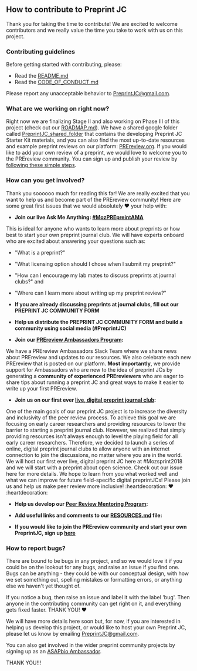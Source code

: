 ## How to contribute to Preprint JC

Thank you for taking the time to contribute! We are excited to welcome contributors and we really value the time you take to work with us on this project.

### Contributing guidelines
Before getting started with contributing, please:
* Read the [README.md](https://github.com/SamanthaHindle/preprint_JournalClub/blob/master/README.md)
* Read the [CODE_OF_CONDUCT.md](https://github.com/SamanthaHindle/preprint_JournalClub/blob/master/CODE_OF_CONDUCT.md)

Please report any unacceptable behavior to PreprintJC@gmail.com.

### What are we working on right now?
Right now we are finalizing Stage II and also working on Phase III of this project (check out our [ROADMAP.md](https://github.com/SamanthaHindle/preprint_JournalClub/blob/master/ROADMAP.md)). We have a shared google folder called [PreprintJC_shared_folder](https://drive.google.com/open?id=1RmH0yhNtL0l75zYtwCELbaiRRwgyfXAVHu-SceMlyCM) that contains the developing Preprint JC Starter Kit materials, and you can also find the most up-to-date resources and example preprint reviews on our platform: [PREreview.org](https://prereview.org). If you would like to add your own review of a preprint, we would love to welcome you to the PREreview community. You can sign up and publish your review by [following these simple steps](https://prereview.org/users/8850/articles/199648-getting-started-on-prereview-a-step-by-step-guide). 

### How can you get involved?

Thank you soooooo much for reading this far! We are really excited that you want to help us and become part of the PREreview community! Here are some great first issues that we would absolutely :heart: your help with:

* __Join our live Ask Me Anything: [#MozPREpreintAMA](https://github.com/SamanthaHindle/preprint_JournalClub/issues/14)__

This is ideal for anyone who wants to learn more about preprints or how best to start your own preprint journal club. We will have experts onboard who are excited about answering your questions such as:  
* "What is a preprint?"  
* "What licensing option should I chose when I submit my preprint?"<br/>
* "How can I encourage my lab mates to discuss preprints at journal clubs?" and  
* "Where can I learn more about writing up my preprint review?"<br/>
 
* __If you are already discussing preprints at journal clubs, fill out our PREPRINT JC COMMUNITY FORM__ 

* __Help us distribute the PREPRINT JC COMMUNITY FORM  and build a community using social media (#PreprintJC)__

* __Join our [PREreview Ambassadors Program](https://github.com/SamanthaHindle/preprint_JournalClub/issues/13):__<br/>

We have a PREreview Ambassadors Slack Team where we share news about PREreview and updates to our resources. We also celebrate each new PREreview that is posted on our platform. **Most importantly**, we provide support for Ambassadors who are new to the idea of preprint JCs by generating a __community of experienced PREreviewers__ who are eager to share tips about running a preprint JC and great ways to make it easier to write up your first PREreview.

* __Join us on our first ever [live, digital preprint journal club](https://github.com/SamanthaHindle/preprint_JournalClub/issues/):__

One of the main goals of our preprint JC project is to increase the diversity and inclusivity of the peer review process. To achieve this goal we are focusing on early career researchers and providing resources to lower the barrier to starting a preprint journal club. However, we realized that simply providing resources isn't always enough to level the playing field for  all early career researchers. Therefore, we decided to launch a series of online, digital preprint journal clubs to allow anyone with an internet connection to join the discussions, no matter where you are in the world. We will host our first ever live, digital preprint JC here at #Mozsprint2018 and we will start with a preprint about open science. Check out our issue here for more details. We hope to learn from you what worked well and what we can improve for future field-specific digital preprintJCs! Please join us and help us make peer review more inclusive! :heartdecoration: :heart: :heartdecoration:

* __Help us develop our [Peer Review Mentoring Program](https://github.com/SamanthaHindle/preprint_JournalClub/issues/12):__



* __Add useful links and comments to our [RESOURCES.md](https://github.com/SamanthaHindle/preprint_JournalClub/blob/master/RESOURCES.md) file:__

* __If you would like to join the PREreview community and start your own PreprintJC, sign up [here]()__


### How to report bugs?

There are bound to be bugs in any project, and so we would love it if you could be on the lookout for any bugs, and raise an issue if you find one. Bugs can be anything - they could be with our conceptual design, with how we set something out, spelling mistakes or formatting errors, or anything else we haven't yet thought of.

If you notice a bug, then raise an issue and label it with the label 'bug'. Then anyone in the contributing community can get right on it, and everything gets fixed faster. THANK YOU! :heart:

We will have more details here soon but, for now, if you are interested in helping us develop this project, or would like to host your own Preprint JC, please let us know by emailing PreprintJC@gmail.com.

You can also get involved in the wider preprint community projects by signing up as an [ASAPbio Ambassador](http://asapbio.org/asapbio-ambassadors).

THANK YOU!!!

